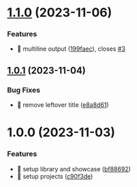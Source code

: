 # [1.1.0](https://github.com/kreuzerk/ng-web-console/compare/v1.0.1...v1.1.0) (2023-11-06)


### Features

* 🎸 multiline output ([199faec](https://github.com/kreuzerk/ng-web-console/commit/199faec613dd94a76aee1978e3b6c79d4f120243)), closes [#3](https://github.com/kreuzerk/ng-web-console/issues/3)

## [1.0.1](https://github.com/kreuzerk/ng-web-console/compare/v1.0.0...v1.0.1) (2023-11-04)


### Bug Fixes

* 🐛 remove leftover title ([e8a8d61](https://github.com/kreuzerk/ng-web-console/commit/e8a8d6145cde172fdffd13629490336f8bb37672))

# 1.0.0 (2023-11-03)


### Features

* 🎸 setup library and showcase ([bf88692](https://github.com/kreuzerk/ng-web-console/commit/bf88692eda40fd4a2a0a850223af76c891cea074))
* 🎸 setup projects ([c90f3de](https://github.com/kreuzerk/ng-web-console/commit/c90f3de0e054c10f5e7ad9032845121b5d6f9632))
